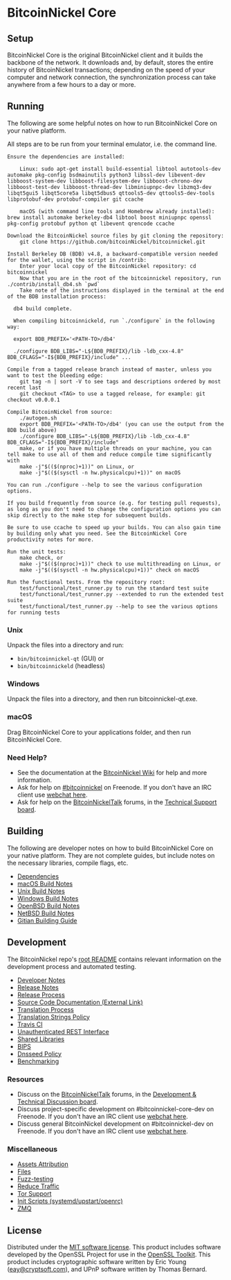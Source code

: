 BitcoinNickel Core
=============

Setup
---------------------
BitcoinNickel Core is the original BitcoinNickel client and it builds the backbone of the network. It downloads and, by default, stores the entire history of BitcoinNickel transactions; depending on the speed of your computer and network connection, the synchronization process can take anywhere from a few hours to a day or more.


Running
---------------------
The following are some helpful notes on how to run BitcoinNickel Core on your native platform.

All steps are to be run from your terminal emulator, i.e. the command line.

    Ensure the dependencies are installed:

        Linux: sudo apt-get install build-essential libtool autotools-dev automake pkg-config bsdmainutils python3 libssl-dev libevent-dev libboost-system-dev libboost-filesystem-dev libboost-chrono-dev libboost-test-dev libboost-thread-dev libminiupnpc-dev libzmq3-dev libqt5gui5 libqt5core5a libqt5dbus5 qttools5-dev qttools5-dev-tools libprotobuf-dev protobuf-compiler git ccache

        macOS (with command line tools and Homebrew already installed): brew install automake berkeley-db4 libtool boost miniupnpc openssl pkg-config protobuf python qt libevent qrencode ccache

    Download the BitcoinNickel source files by git cloning the repository:
        git clone https://github.com/bitcoinNickel/bitcoinnickel.git

    Install Berkeley DB (BDB) v4.8, a backward-compatible version needed for the wallet, using the script in /contrib:
        Enter your local copy of the BitcoinNickel repository: cd bitcoinnickel
        Now that you are in the root of the bitcoinnickel repository, run ./contrib/install_db4.sh `pwd`
        Take note of the instructions displayed in the terminal at the end of the BDB installation process:

      db4 build complete.

      When compiling bitcoinnickeld, run `./configure` in the following way:

      export BDB_PREFIX='<PATH-TO>/db4'

      ./configure BDB_LIBS="-L${BDB_PREFIX}/lib -ldb_cxx-4.8" BDB_CFLAGS="-I${BDB_PREFIX}/include" ...

    Compile from a tagged release branch instead of master, unless you want to test the bleeding edge:
        git tag -n | sort -V to see tags and descriptions ordered by most recent last
        git checkout <TAG> to use a tagged release, for example: git checkout v0.0.0.1

    Compile BitcoinNickel from source:
        ./autogen.sh
        export BDB_PREFIX='<PATH-TO>/db4' (you can use the output from the BDB build above)
        ./configure BDB_LIBS="-L${BDB_PREFIX}/lib -ldb_cxx-4.8" BDB_CFLAGS="-I${BDB_PREFIX}/include"
        make, or if you have multiple threads on your machine, you can tell make to use all of them and reduce compile time significantly with
        make -j"$(($(nproc)+1))" on Linux, or
        make -j"$(($(sysctl -n hw.physicalcpu)+1))" on macOS

    You can run ./configure --help to see the various configuration options.

    If you build frequently from source (e.g. for testing pull requests), as long as you don't need to change the configuration options you can skip directly to the make step for subsequent builds.

    Be sure to use ccache to speed up your builds. You can also gain time by building only what you need. See the BitcoinNickel Core productivity notes for more.

    Run the unit tests:
        make check, or
        make -j"$(($(nproc)+1))" check to use multithreading on Linux, or
        make -j"$(($(sysctl -n hw.physicalcpu)+1))" check on macOS

    Run the functional tests. From the repository root:
        test/functional/test_runner.py to run the standard test suite
        test/functional/test_runner.py --extended to run the extended test suite
        test/functional/test_runner.py --help to see the various options for running tests


### Unix

Unpack the files into a directory and run:

- `bin/bitcoinnickel-qt` (GUI) or
- `bin/bitcoinnickeld` (headless)

### Windows

Unpack the files into a directory, and then run bitcoinnickel-qt.exe.

### macOS

Drag BitcoinNickel Core to your applications folder, and then run BitcoinNickel Core.

### Need Help?

* See the documentation at the [BitcoinNickel Wiki](https://en.bitcoinnickel.it/wiki/Main_Page)
for help and more information.
* Ask for help on [#bitcoinnickel](http://webchat.freenode.net?channels=bitcoinnickel) on Freenode. If you don't have an IRC client use [webchat here](http://webchat.freenode.net?channels=bitcoinnickel).
* Ask for help on the [BitcoinNickelTalk](https://bitcoinnickeltalk.org/) forums, in the [Technical Support board](https://bitcoinnickeltalk.org/index.php?board=4.0).

Building
---------------------
The following are developer notes on how to build BitcoinNickel Core on your native platform. They are not complete guides, but include notes on the necessary libraries, compile flags, etc.

- [Dependencies](doc/dependencies.md)
- [macOS Build Notes](doc/build-osx.md)
- [Unix Build Notes](doc/build-unix.md)
- [Windows Build Notes](doc/build-windows.md)
- [OpenBSD Build Notes](doc/build-openbsd.md)
- [NetBSD Build Notes](doc/build-netbsd.md)
- [Gitian Building Guide](doc/gitian-building.md)

Development
---------------------
The BitcoinNickel repo's [root README](/README.md) contains relevant information on the development process and automated testing.

- [Developer Notes](doc/developer-notes.md)
- [Release Notes](doc/release-notes.md)
- [Release Process](doc/release-process.md)
- [Source Code Documentation (External Link)](https://dev.visucore.com/bitcoinnickel/doxygen/)
- [Translation Process](doc/translation_process.md)
- [Translation Strings Policy](doc/translation_strings_policy.md)
- [Travis CI](doc/travis-ci.md)
- [Unauthenticated REST Interface](doc/REST-interface.md)
- [Shared Libraries](doc/shared-libraries.md)
- [BIPS](doc/bips.md)
- [Dnsseed Policy](doc/dnsseed-policy.md)
- [Benchmarking](doc/benchmarking.md)

### Resources
* Discuss on the [BitcoinNickelTalk](https://bitcoinnickeltalk.org/) forums, in the [Development & Technical Discussion board](https://bitcoinnickeltalk.org/index.php?board=6.0).
* Discuss project-specific development on #bitcoinnickel-core-dev on Freenode. If you don't have an IRC client use [webchat here](http://webchat.freenode.net/?channels=bitcoinnickel-core-dev).
* Discuss general BitcoinNickel development on #bitcoinnickel-dev on Freenode. If you don't have an IRC client use [webchat here](http://webchat.freenode.net/?channels=bitcoinnickel-dev).

### Miscellaneous
- [Assets Attribution](doc/assets-attribution.md)
- [Files](doc/files.md)
- [Fuzz-testing](doc/fuzzing.md)
- [Reduce Traffic](doc/reduce-traffic.md)
- [Tor Support](doc/tor.md)
- [Init Scripts (systemd/upstart/openrc)](doc/init.md)
- [ZMQ](doc/zmq.md)

License
---------------------
Distributed under the [MIT software license](/COPYING).
This product includes software developed by the OpenSSL Project for use in the [OpenSSL Toolkit](https://www.openssl.org/). This product includes
cryptographic software written by Eric Young ([eay@cryptsoft.com](mailto:eay@cryptsoft.com)), and UPnP software written by Thomas Bernard.
